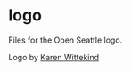 # logo

Files for the Open Seattle logo.

Logo by [Karen Wittekind](https://github.com/karenwittekind)
